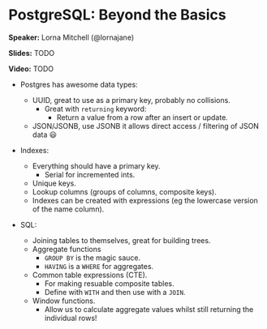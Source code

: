 # PostgreSQL: Beyond the Basics

**Speaker:** Lorna Mitchell (@lornajane)

**Slides:** TODO

**Video:** TODO

- Postgres has awesome data types:
  - UUID, great to use as a primary key, probably no collisions.
    - Great with `returning` keyword:
        - Return a value from a row after an insert or update.
  - JSON/JSONB, use JSONB it allows direct access / filtering of JSON data 😃
  
- Indexes:
  - Everything should have a primary key.
    - Serial for incremented ints.
  - Unique keys.
  - Lookup columns (groups of columns, composite keys).
  - Indexes can be created with expressions (eg the lowercase version of the name column).
  
- SQL:
  - Joining tables to themselves, great for building trees.
  - Aggregate functions
    - `GROUP BY` is the magic sauce.
    - `HAVING` is a `WHERE` for aggregates.
  - Common table expressions (CTE).
    - For making resuable composite tables.
    - Define with `WITH` and then use with a `JOIN`.
  - Window functions.
    - Allow us to calculate aggregate values whilst still returning the individual rows!
